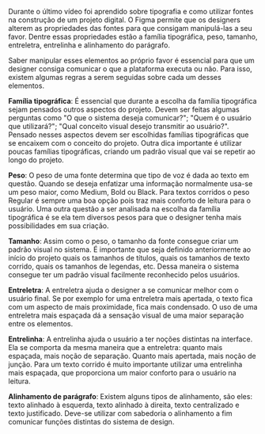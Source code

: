 Durante o último vídeo foi aprendido sobre tipografia e como utilizar fontes na construção de um projeto digital. O Figma permite que os designers alterem as propriedades das fontes para que consigam manipulá-las a seu favor. Dentre essas propriedades estão a família tipográfica, peso, tamanho, entreletra, entrelinha e alinhamento do parágrafo.

Saber manipular esses elementos ao próprio favor é essencial para que um designer consiga comunicar o que a plataforma executa ou não. Para isso, existem algumas regras a serem seguidas sobre cada um desses elementos.

**Família tipográfica**: É essencial que durante a escolha da família tipográfica sejam pensados outros aspectos do projeto. Devem ser feitas algumas perguntas como "O que o sistema deseja comunicar?"; "Quem é o usuário que utilizará?"; "Qual conceito visual desejo transmitir ao usuário?". Pensado nesses aspectos devem ser escolhidas famílias tipográficas que se encaixem com o conceito do projeto. Outra dica importante é utilizar poucas famílias tipográficas, criando um padrão visual que vai se repetir ao longo do projeto.

**Peso**: O peso de uma fonte determina que tipo de voz é dada ao texto em questão. Quando se deseja enfatizar uma informação normalmente usa-se um peso maior, como Medium, Bold ou Black. Para textos corridos o peso Regular é sempre uma boa opção pois traz mais conforto de leitura para o usuário. Uma outra questão a ser analisada na escolha da família tipográfica é se ela tem diversos pesos para que o designer tenha mais possibilidades em sua criação.

**Tamanho**: Assim como o peso, o tamanho da fonte consegue criar um padrão visual no sistema. É importante que seja definido anteriormente ao início do projeto quais os tamanhos de títulos, quais os tamanhos de texto corrido, quais os tamanhos de legendas, etc. Dessa maneira o sistema consegue ter um padrão visual facilmente reconhecido pelos usuários.

**Entreletra**: A entreletra ajuda o designer a se comunicar melhor com o usuário final. Se por exemplo for uma entreletra mais apertada, o texto fica com um aspecto de mais proximidade, fica mais condensado. O uso de uma entreletra mais espaçada dá a sensação visual de uma maior separação entre os elementos.

**Entrelinha**: A entrelinha ajuda o usuário a ter noções distintas na interface. Ela se comporta da mesma maneira que a entreletra: quanto mais espaçada, mais noção de separação. Quanto mais apertada, mais noção de junção. Para um texto corrido é muito importante utilizar uma entrelinha mais espaçada, que proporciona um maior conforto para o usuário na leitura.

**Alinhamento de parágrafo**: Existem alguns tipos de alinhamento, são eles: texto alinhado à esquerda, texto alinhado à direita, texto centralizado e texto justificado. Deve-se utilizar com sabedoria o alinhamento a fim comunicar funções distintas do sistema de design.